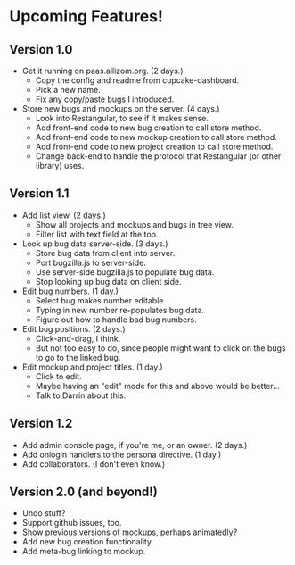 Upcoming Features!
==================

## Version 1.0 ##

* Get it running on paas.allizom.org.
  (2 days.)
    * Copy the config and readme from cupcake-dashboard.
    * Pick a new name.
    * Fix any copy/paste bugs I introduced.
* Store new bugs and mockups on the server.
  (4 days.)
    * Look into Restangular, to see if it makes sense.
    * Add front-end code to new bug creation to call store method.
    * Add front-end code to new mockup creation to call store method.
    * Add front-end code to new project creation to call store method.
    * Change back-end to handle the protocol that Restangular (or other library) uses.

## Version 1.1 ##

* Add list view.
  (2 days.)
    * Show all projects and mockups and bugs in tree view.
    * Filter list with text field at the top.
* Look up bug data server-side.
  (3 days.)
    * Store bug data from client into server.
    * Port bugzilla.js to server-side.
    * Use server-side bugzilla.js to populate bug data.
    * Stop looking up bug data on client side.
* Edit bug numbers.
  (1 day.)
    * Select bug makes number editable.
    * Typing in new number re-populates bug data.
    * Figure out how to handle bad bug numbers.
* Edit bug positions.
  (2 days.)
    * Click-and-drag, I think.
    * But not too easy to do, since people might want to click on the bugs to go to the linked bug.
* Edit mockup and project titles.
  (1 day.)
    * Click to edit.
    * Maybe having an "edit" mode for this and above would be better…
    * Talk to Darrin about this.

## Version 1.2 ##

* Add admin console page, if you're me, or an owner.
  (2 days.)
* Add onlogin handlers to the persona directive.
  (1 day.)
* Add collaborators.
  (I don't even know.)

## Version 2.0 (and beyond!) ##

* Undo stuff?
* Support github issues, too.
* Show previous versions of mockups, perhaps animatedly?
* Add new bug creation functionality.
* Add meta-bug linking to mockup.